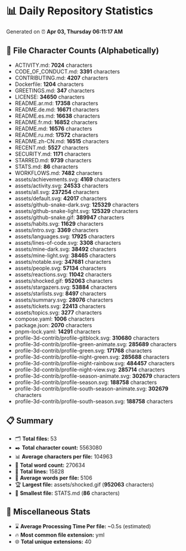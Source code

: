 # 📊 Daily Repository Statistics
Generated on ⏰ **Apr 03, Thursday 06:11:17 AM**

## 📂 File Character Counts (Alphabetically)
- ACTIVITY.md: **7024** characters
- CODE_OF_CONDUCT.md: **3391** characters
- CONTRIBUTING.md: **4207** characters
- Dockerfile: **1204** characters
- GREETINGS.md: **347** characters
- LICENSE: **34650** characters
- README.ar.md: **17358** characters
- README.de.md: **16671** characters
- README.es.md: **16638** characters
- README.fr.md: **16852** characters
- README.md: **16576** characters
- README.ru.md: **17572** characters
- README.zh-CN.md: **16515** characters
- RECENT.md: **5527** characters
- SECURITY.md: **1171** characters
- STARRED.md: **9739** characters
- STATS.md: **86** characters
- WORKFLOWS.md: **7482** characters
- assets/achievements.svg: **4169** characters
- assets/activity.svg: **24533** characters
- assets/all.svg: **237254** characters
- assets/default.svg: **42017** characters
- assets/github-snake-dark.svg: **125329** characters
- assets/github-snake-light.svg: **125329** characters
- assets/github-snake.gif: **389947** characters
- assets/habits.svg: **11629** characters
- assets/intro.svg: **3369** characters
- assets/languages.svg: **17925** characters
- assets/lines-of-code.svg: **3308** characters
- assets/mine-dark.svg: **38492** characters
- assets/mine-light.svg: **38465** characters
- assets/notable.svg: **347681** characters
- assets/people.svg: **57134** characters
- assets/reactions.svg: **11042** characters
- assets/shocked.gif: **952063** characters
- assets/stargazers.svg: **53884** characters
- assets/starlists.svg: **8497** characters
- assets/summary.svg: **28076** characters
- assets/tickets.svg: **22413** characters
- assets/topics.svg: **3277** characters
- compose.yaml: **1006** characters
- package.json: **2070** characters
- pnpm-lock.yaml: **14291** characters
- profile-3d-contrib/profile-gitblock.svg: **310680** characters
- profile-3d-contrib/profile-green-animate.svg: **285689** characters
- profile-3d-contrib/profile-green.svg: **171768** characters
- profile-3d-contrib/profile-night-green.svg: **285688** characters
- profile-3d-contrib/profile-night-rainbow.svg: **484457** characters
- profile-3d-contrib/profile-night-view.svg: **285714** characters
- profile-3d-contrib/profile-season-animate.svg: **302679** characters
- profile-3d-contrib/profile-season.svg: **188758** characters
- profile-3d-contrib/profile-south-season-animate.svg: **302679** characters
- profile-3d-contrib/profile-south-season.svg: **188758** characters

## 📋 Summary
- 🗂️ **Total files:** 53
- ✒️ **Total character count:** 5563080
- 📊 **Average characters per file:** 104963
- 📝 **Total word count:** 270634
- 🧾 **Total lines:** 15828
- 📐 **Average words per file:** 5106
- 🏆 **Largest file:** assets/shocked.gif (**952063** characters)
- 🥉 **Smallest file:** STATS.md (**86** characters)

## 🌟 Miscellaneous Stats
- ⌛ **Average Processing Time Per file:** ~0.5s (estimated)
- 🔥 **Most common file extension:** yml
- 🌐 **Total unique extensions:** 40
